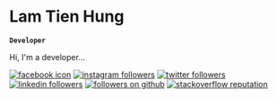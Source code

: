# Lam Tien Hung

**` Developer `**

Hi, I'm a developer...

<p align="left">
    <a href="https://www.facebook.com/yourusername">
        <img alt="facebook icon" title="Facebook" src="https://custom-icon-badges.demolab.com/facebook/followers/yourusername?color=%231877F2&labelColor=%231877F2&style=for-the-badge&logo=facebook"/></a> 
    <a href="https://www.instagram.com/yourusername">
        <img alt="instagram followers" title="Instagram Followers" src="https://custom-icon-badges.demolab.com/instagram/followers/yourusername?color=%23E4405F&labelColor=%23E4405F&style=for-the-badge&logo=instagram"/></a> 
    <a href="https://twitter.com/yourusername">
        <img alt="twitter followers" title="Twitter Followers" src="https://custom-icon-badges.demolab.com/twitter/followers/yourusername?color=%231DA1F2&labelColor=%231DA1F2&style=for-the-badge&logo=twitter"/></a>
    <a href="https://www.linkedin.com/in/yourusername">
        <img alt="linkedin followers" title="LinkedIn Followers" src="https://custom-icon-badges.demolab.com/linkedin/followers/yourusername?color=%230077B5&labelColor=%230077B5&style=for-the-badge&logo=linkedin"/></a>
    <a href="https://github.com/yourusername?tab=followers">
        <img alt="followers on github" title="Followers on Github" src="https://custom-icon-badges.demolab.com/github/followers/yourusername?color=236ad3&labelColor=1155ba&style=for-the-badge&logo=github"/></a>
    <a href="https://stackoverflow.com/users/your_user_id">
        <img alt="stackoverflow reputation" title="StackOverflow Reputation" src="https://custom-icon-badges.demolab.com/stackoverflow/reputation/your_user_id?color=%23F48024&labelColor=%23F48024&style=for-the-badge&logo=stackoverflow"/></a>
</p>
